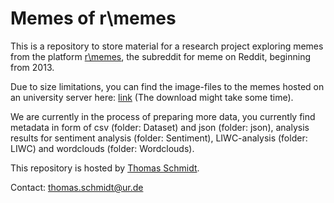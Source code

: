# Memes of r\memes

This is a repository to store material for a research project exploring memes from the platform <a href="https://www.reddit.com/r/memes/">r\memes</a>, the subreddit for meme on Reddit, beginning from 2013.

Due to size limitations, you can find the image-files to the memes hosted on an university server here: <a href="https://files.mi.ur.de/d/59251d84b86c48cdbf17/">link</a> (The download might take some time).

We are currently in the process of preparing more data, you currently find metadata in form of csv (folder: Dataset) and json (folder: json), analysis 
results for sentiment analysis (folder: Sentiment), LIWC-analysis (folder: LIWC) and wordclouds (folder: Wordclouds).

This repository is hosted by <a href="https://www.uni-regensburg.de/sprache-literatur-kultur/medieninformatik/sekretariat-team/thomas-schmidt/index.html">Thomas Schmidt</a>.

Contact: thomas.schmidt@ur.de
